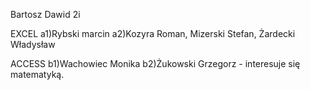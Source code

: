 Bartosz Dawid 2i

EXCEL
a1)Rybski marcin
a2)Kozyra Roman, Mizerski Stefan, Żardecki Władysław

ACCESS
b1)Wachowiec Monika
b2)Żukowski Grzegorz - interesuje się matematyką.
